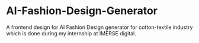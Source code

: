 # AI-Fashion-Design-Generator
A frontend design for AI Fashion Design generator for cotton-textile industry which is done during my internship at IMERSE digital.
